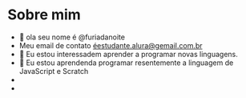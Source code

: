   # Sobre mim
-  👋 ola seu nome é @furiadanoite
- Meu email de contato éestudante.alura@gemail.com.br
- 👀 Eu estou interessadem aprender a programar novas linguagens.
- 🌱 Eu estou aprendenda programar resentemente a linguagem de JavaScript e Scratch
- 
- 

